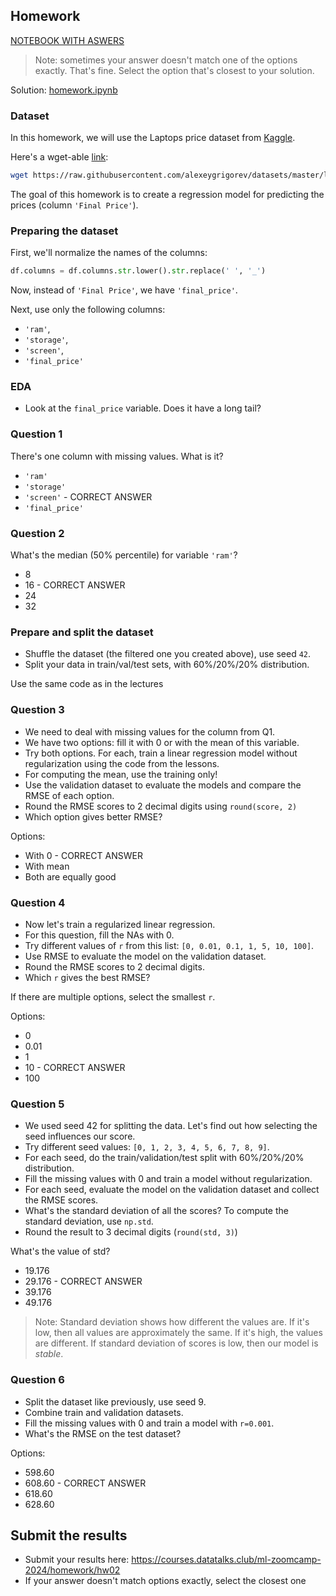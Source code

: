 ## Homework

[NOTEBOOK WITH ASWERS](/cohorts/2024/02-regression/homework_regression.ipynb)

> Note: sometimes your answer doesn't match one of 
> the options exactly. That's fine. 
> Select the option that's closest to your solution.

Solution: [homework.ipynb](homework.ipynb)

### Dataset

In this homework, we will use the Laptops price dataset from [Kaggle](https://www.kaggle.com/datasets/juanmerinobermejo/laptops-price-dataset).

Here's a wget-able [link](https://raw.githubusercontent.com/alexeygrigorev/datasets/master/laptops.csv):

```bash
wget https://raw.githubusercontent.com/alexeygrigorev/datasets/master/laptops.csv
```

The goal of this homework is to create a regression model for predicting the prices (column `'Final Price'`).

### Preparing the dataset 

First, we'll normalize the names of the columns:

```python
df.columns = df.columns.str.lower().str.replace(' ', '_')
```

Now, instead of `'Final Price'`, we have `'final_price'`.

Next, use only the following columns:

* `'ram'`,
* `'storage'`,
* `'screen'`,
* `'final_price'`

### EDA

* Look at the `final_price` variable. Does it have a long tail? 



### Question 1

There's one column with missing values. What is it?

* `'ram'`
* `'storage'`
* `'screen'` - CORRECT ANSWER
* `'final_price'`


### Question 2

What's the median (50% percentile) for variable `'ram'`?

- 8
- 16 - CORRECT ANSWER
- 24
- 32

### Prepare and split the dataset

* Shuffle the dataset (the filtered one you created above), use seed `42`.
* Split your data in train/val/test sets, with 60%/20%/20% distribution.

Use the same code as in the lectures


### Question 3

* We need to deal with missing values for the column from Q1.
* We have two options: fill it with 0 or with the mean of this variable.
* Try both options. For each, train a linear regression model without regularization using the code from the lessons.
* For computing the mean, use the training only!
* Use the validation dataset to evaluate the models and compare the RMSE of each option.
* Round the RMSE scores to 2 decimal digits using `round(score, 2)`
* Which option gives better RMSE?

Options:

- With 0 - CORRECT ANSWER
- With mean
- Both are equally good


### Question 4

* Now let's train a regularized linear regression.
* For this question, fill the NAs with 0. 
* Try different values of `r` from this list: `[0, 0.01, 0.1, 1, 5, 10, 100]`.
* Use RMSE to evaluate the model on the validation dataset.
* Round the RMSE scores to 2 decimal digits.
* Which `r` gives the best RMSE?

If there are multiple options, select the smallest `r`.

Options:

- 0
- 0.01
- 1
- 10 - CORRECT ANSWER
- 100


### Question 5 

* We used seed 42 for splitting the data. Let's find out how selecting the seed influences our score.
* Try different seed values: `[0, 1, 2, 3, 4, 5, 6, 7, 8, 9]`.
* For each seed, do the train/validation/test split with 60%/20%/20% distribution.
* Fill the missing values with 0 and train a model without regularization.
* For each seed, evaluate the model on the validation dataset and collect the RMSE scores. 
* What's the standard deviation of all the scores? To compute the standard deviation, use `np.std`.
* Round the result to 3 decimal digits (`round(std, 3)`)

What's the value of std?

- 19.176
- 29.176 - CORRECT ANSWER
- 39.176
- 49.176

> Note: Standard deviation shows how different the values are.
> If it's low, then all values are approximately the same.
> If it's high, the values are different. 
> If standard deviation of scores is low, then our model is *stable*.


### Question 6

* Split the dataset like previously, use seed 9.
* Combine train and validation datasets.
* Fill the missing values with 0 and train a model with `r=0.001`. 
* What's the RMSE on the test dataset?

Options:

- 598.60
- 608.60 - CORRECT ANSWER
- 618.60
- 628.60

## Submit the results

* Submit your results here: https://courses.datatalks.club/ml-zoomcamp-2024/homework/hw02
* If your answer doesn't match options exactly, select the closest one
